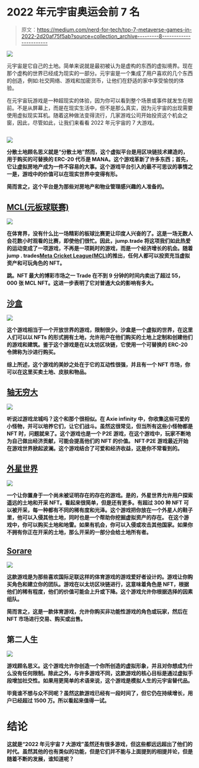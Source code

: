# 2022 年元宇宙奥运会前 7 名

> 原文：<https://medium.com/nerd-for-tech/top-7-metaverse-games-in-2022-2d20af75f5ab?source=collection_archive---------8----------------------->

![](img/3983a2ba7783d8a45babd6871dae6baf.png)

元宇宙是它自己的土地。简单来说就是最初被认为是虚构的东西的虚拟境界。现在那个虚构的世界已经成为现实的一部分。元宇宙是一个集成了用户喜欢的几个东西的创造，例如:社交网络、游戏和加密货币，让他们在舒适的家中享受愉悦的体验。

在元宇宙玩游戏是一种超现实的体验，因为你可以看到整个场景或事件就发生在眼前。不是从屏幕上，而是在现实生活中，但不是那么真实，因为元宇宙的出现需要使用虚拟现实耳机。随着这种做法变得流行，几家游戏公司开始投资这个机会之窗，因此，尽管如此，让我们来看看 2022 年元宇宙的 7 大游戏。

## [](https://decentraland.org/)

**![](img/fbbf3e804bf6270c293310bd6cd81270.png)**

**分散土地顾名思义就是“分散土地”然而，这个虚拟平台是用区块链技术建造的，用于购买的可替换的 ERC-20 代币是 MANA。这个游戏革新了许多东西；首先，它让虚拟房地产成为一件不容易的大事。这个游戏平台引入的最不可思议的事情之一是，游戏中的价值可以在现实世界中变得有形。**

**简而言之，这个平台是为那些对房地产和物业管理感兴趣的人准备的。**

## **[MCL(元板球联赛)](https://www.jump.trade/)**

**![](img/e5b7a41c1ad2a6964aa44bcc0258ad37.png)**

**在体育界，没有什么比一场精彩的板球比赛更让印度人兴奋的了。这是一场无数人会花数小时观看的比赛，即使他们很忙。因此，jump.trade 将这项我们如此热爱的运动变成了一项游戏，不再是一项耗时的游戏，而是一个经济增长的机会。随着 jump . trades[Meta Cricket League(MCL)](https://www.jump.trade/mcl-game)的推出，任何人都可以投资充当虚拟资产和可玩角色的 NFT。**

**跳。NFT 最大的博彩市场之一 Trade 在不到 9 分钟的时间内卖出了超过 55，000 张 MCL NFT。这进一步表明了它对普通大众的影响有多大。**

## **[沙盒](https://www.sandbox.game/en/)**

**![](img/ef48c11f64d71130ed21d3a61ff7441e.png)**

**这个游戏相当于一个开放世界的游戏，限制很少。沙盒是一个虚拟的世界，在这里人们可以以 NFTs 的形式拥有土地，允许用户在他们购买的土地上定制和创建他们的游戏和建筑。鉴于这个游戏是在以太坊区块链，它使用一个可替换的 ERC-20 令牌称为沙进行购买。**

**综上所述，这个游戏的美妙之处在于它的互动性很强，并且有一个 NFT 市场，你可以在这里买卖土地、皮肤和物品。**

## **[轴无穷大](https://axieinfinity.com/)**

**![](img/08e3c020b4c53ff1ae6d0a6df68b9a95.png)**

**听说过游戏龙城吗？这个和那个很相似。在 Axie infinity 中，你收集这些可爱的小怪物，并可以培养它们，让它们战斗。虽然这很常见，但当所有这些小怪物都是 NFT 时，问题就来了。这个游戏也是一个 P2E 游戏，在这个游戏中，玩家不断地为自己做出经济贡献，可能会提高他们的 NFT 的价值。
NFT·P2E 游戏最近开始在游戏世界掀起波澜。这个游戏结合了可爱和经济收益，这是你不常看到的。**

## **[外星世界](https://alienworlds.io/)**

**![](img/1609a98202fec452739e63fd5f3faf27.png)**

**一个让你置身于一个尚未被证明存在的存在的游戏。是的，外星世界允许用户探索遥远的土地和开采 NFT。看起来很简单，但是还有更多。有超过 300 种 NFT 可以被开采，每一种都有不同的稀有度和光泽。这个游戏把你放在一个外星人的鞋子里，他可以入侵其他土地，同时也是一个帮助你挖掘虚拟资产的存在。
在这个游戏中，你可以购买土地和地雷。如果有机会，你可以入侵或攻击其他国家。如果你不拥有你正在开采的土地，那么开采的一部分会给土地所有者。**

## **[Sorare](https://sorare.com/)**

**![](img/f689cc8d3a1868a5567da76e700d7243.png)**

**这款游戏是为那些喜欢国际足联这样的体育游戏的游戏爱好者设计的。游戏让你购买角色和建立你的团队。游戏在以太坊区块链进行，这意味着角色是 NFT，根据他们的稀有程度，他们的价值可能会上升或下降。这个游戏允许你根据选择的因素组队。**

**简而言之，这是一款体育游戏，允许你购买非功能性游戏的角色或玩家，然后在 NFT 市场进行交易、购买或出售。**

## **第二人生**

**![](img/cf2aa42cfd562170036f59ca8c1a5f3c.png)**

**游戏顾名思义。这个游戏允许你创造一个你所创造的虚拟形象，并且对你想成为什么没有任何限制。除此之外，与许多游戏不同，这款游戏的核心目标是通过虚拟手段增加社交性。如果用更简单的术语来说，这个游戏是模拟人生的元宇宙替代品。**

**毕竟谁不想与众不同呢？虽然这款游戏已经有一段时间了，但它仍在持续增长，用户已经超过 1500 万。所以看起来值得一试。**

# **结论**

**这就是“2022 年元宇宙 7 大游戏”虽然还有很多游戏，但这些都远远超出了他们的时代。虽然其他的也有类似的功能，但是它们并不能与上面提到的相提并论，但是随着不断的发展，谁知道呢？**